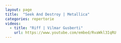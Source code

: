 ```yaml
---
layout: page
title:  "Seek And Destroy | Metallica"
categories: repertorie
videos:
  - title: "Riff | Vilmar Gusberti"
    url: https://www.youtube.com/embed/RvaWkl3IqRU
---
```

